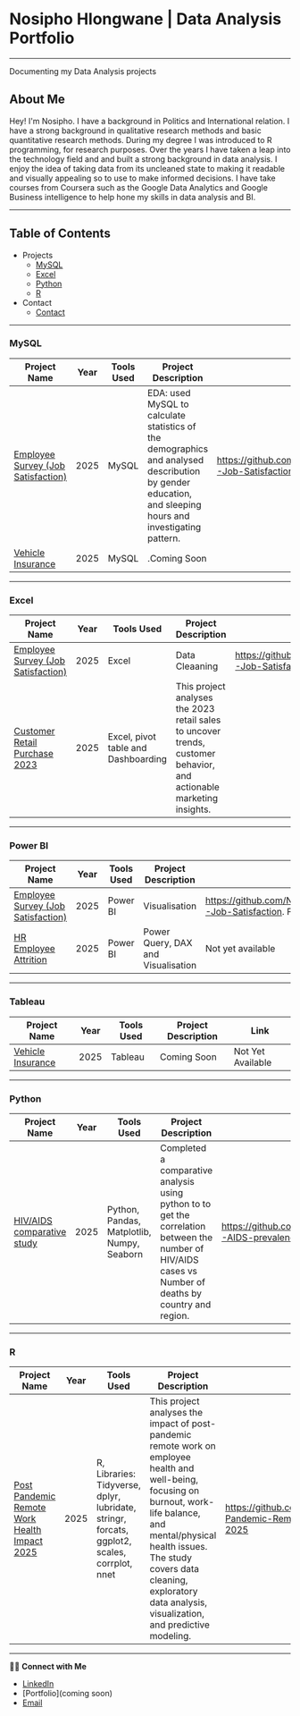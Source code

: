 # Nosipho Hlongwane | Data Analysis Portfolio #
---
Documenting my Data Analysis projects

## About Me
Hey! I'm Nosipho. I have a background in Politics and International relation. I have a strong background in qualitative research methods and basic quantitative research methods. During my degree I was introduced to R programming, for research purposes. Over the years I have taken a leap into the technology field and and built a strong background in data analysis. I enjoy the idea of taking data from its uncleaned state to making it readable and visually appealing so to use to make informed decisions. I have take courses from Coursera such as the Google Data Analytics and Google Business intelligence to help hone my skills in data analysis and BI.

---
## Table of Contents 
- Projects
  - [MySQL](#mysql)
  - [Excel](#excel)
  - [Python](#python)
  - [R](#R)
- Contact 
  - [Contact](#contact)

---

### MySQL

| Project Name | Year | Tools Used | Project Description | Link 
|--------------|------|-------------|---------------------|--------------|
| [Employee Survey (Job Satisfaction)](#) | 2025 | MySQL | EDA: used MySQL to calculate statistics of the demographics and analysed describution by gender education, and sleeping hours and investigating pattern. | https://github.com/NosiphoHlongwane/MySQL-Job-Satisfaction. Full projects view: 
| [Vehicle Insurance ](#) | 2025 | MySQL |.Coming Soon|

---

### Excel

| Project Name | Year | Tools Used | Project Description | Link 
|--------------|------|-------------|---------------------|--------------|
| [Employee Survey (Job Satisfaction)](#) | 2025 | Excel | Data Cleaaning | https://github.com/NosiphoHlongwane/MySQL-Job-Satisfaction. | 
| [Customer Retail Purchase 2023](#) | 2025 | Excel, pivot table and Dashboarding |This project analyses the 2023 retail sales to uncover trends, customer behavior, and actionable marketing insights. |

---

### Power BI

| Project Name | Year | Tools Used | Project Description | Link 
|--------------|------|-------------|---------------------|--------------|
| [Employee Survey (Job Satisfaction)](#) | 2025 | Power BI | Visualisation | https://github.com/NosiphoHlongwane/MySQL-Job-Satisfaction. Full projects view: 
| [HR Employee Attrition](#) | 2025 | Power BI | Power Query, DAX and Visualisation| Not yet available

---
### Tableau

| Project Name | Year | Tools Used | Project Description | Link 
|--------------|------|-------------|---------------------|--------------|
| [Vehicle Insurance](#) | 2025 | Tableau | Coming Soon| Not Yet Available

---

### Python

| Project Name | Year | Tools Used | Project Description | Link 
|--------------|------|-------------|---------------------|--------------|
| [HIV/AIDS comparative study ](#) | 2025 | Python, Pandas, Matplotlib, Numpy, Seaborn | Completed a comparative analysis using python to to get the correlation between the number of HIV/AIDS cases vs Number of deaths by country and region. | https://github.com/NosiphoHlongwane/HIV-AIDS-prevalence-comparative-analysis |  

---

### R

| Project Name | Year | Tools Used | Project Description | Link 
|--------------|------|-------------|---------------------|--------------|
| [Post Pandemic Remote Work Health Impact 2025](#) | 2025 | R, Libraries: Tidyverse, dplyr, lubridate, stringr, forcats, ggplot2, scales, corrplot, nnet |This project analyses the impact of post-pandemic remote work on employee health and well-being, focusing on burnout, work-life balance, and mental/physical health issues. The study covers data cleaning, exploratory data analysis, visualization, and predictive modeling. | https://github.com/NosiphoHlongwane/Post-Pandemic-Remote-Work-Health-Impact-2025 |  
---

👋🏽 **Connect with Me**

- [LinkedIn](www.linkedin.com/in/nosipho-hlongwane-660b32344)
- [Portfolio](coming soon)
- [Email](nhhlongwane91@gmail.com)


